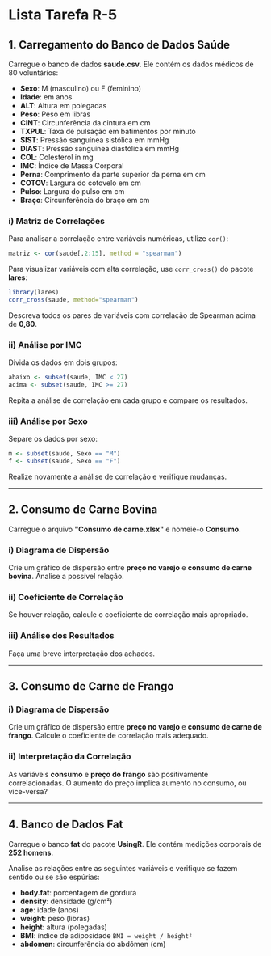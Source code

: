 # Lista Tarefa R-5

## 1. Carregamento do Banco de Dados Saúde

Carregue o banco de dados **saude.csv**. Ele contém os dados médicos de 80 voluntários:

- **Sexo**: M (masculino) ou F (feminino)
- **Idade**: em anos
- **ALT**: Altura em polegadas
- **Peso**: Peso em libras
- **CINT**: Circunferência da cintura em cm
- **TXPUL**: Taxa de pulsação em batimentos por minuto
- **SIST**: Pressão sanguínea sistólica em mmHg
- **DIAST**: Pressão sanguínea diastólica em mmHg
- **COL**: Colesterol in mg
- **IMC**: Índice de Massa Corporal
- **Perna**: Comprimento da parte superior da perna em cm
- **COTOV**: Largura do cotovelo em cm
- **Pulso**: Largura do pulso em cm
- **Braço**: Circunferência do braço em cm

### i) Matriz de Correlações

Para analisar a correlação entre variáveis numéricas, utilize `cor()`:

```r
matriz <- cor(saude[,2:15], method = "spearman")
```

Para visualizar variáveis com alta correlação, use `corr_cross()` do pacote **lares**:

```r
library(lares)
corr_cross(saude, method="spearman")
```

Descreva todos os pares de variáveis com correlação de Spearman acima de **0,80**.

### ii) Análise por IMC

Divida os dados em dois grupos:

```r
abaixo <- subset(saude, IMC < 27)
acima <- subset(saude, IMC >= 27)
```

Repita a análise de correlação em cada grupo e compare os resultados.

### iii) Análise por Sexo

Separe os dados por sexo:

```r
m <- subset(saude, Sexo == "M")
f <- subset(saude, Sexo == "F")
```

Realize novamente a análise de correlação e verifique mudanças.

---

## 2. Consumo de Carne Bovina

Carregue o arquivo **"Consumo de carne.xlsx"** e nomeie-o **Consumo**.

### i) Diagrama de Dispersão

Crie um gráfico de dispersão entre **preço no varejo** e **consumo de carne bovina**. Analise a possível relação.

### ii) Coeficiente de Correlação

Se houver relação, calcule o coeficiente de correlação mais apropriado.

### iii) Análise dos Resultados

Faça uma breve interpretação dos achados.

---

## 3. Consumo de Carne de Frango

### i) Diagrama de Dispersão

Crie um gráfico de dispersão entre **preço no varejo** e **consumo de carne de frango**. Calcule o coeficiente de correlação mais adequado.

### ii) Interpretação da Correlação

As variáveis **consumo** e **preço do frango** são positivamente correlacionadas. O aumento do preço implica aumento no consumo, ou vice-versa?

---

## 4. Banco de Dados Fat

Carregue o banco **fat** do pacote **UsingR**. Ele contém medições corporais de **252 homens**.

Analise as relações entre as seguintes variáveis e verifique se fazem sentido ou se são espúrias:

- **body.fat**: porcentagem de gordura
- **density**: densidade (g/cm²)
- **age**: idade (anos)
- **weight**: peso (libras)
- **height**: altura (polegadas)
- **BMI**: índice de adiposidade `BMI = weight / height²`
- **abdomen**: circunferência do abdômen (cm)